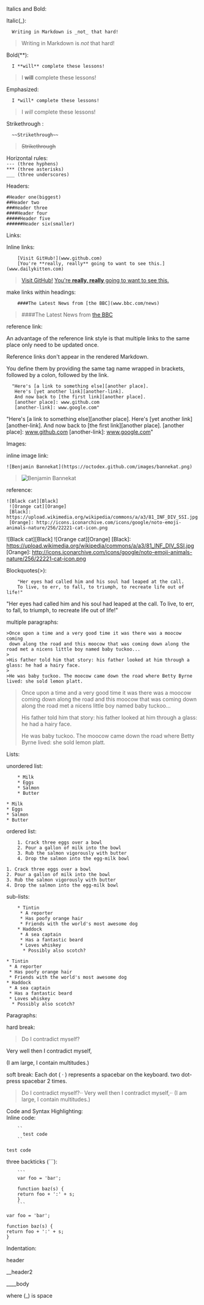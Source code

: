 Italics and Bold:  
  
Italic(_):  

```  
  Writing in Markdown is _not_ that hard!
```
> Writing in Markdown is _not_ that hard!
  
Bold(**):
```  
  I **will** complete these lessons!
```
> I **will** complete these lessons!
    
Emphasized:  
```  
  I *will* complete these lessons!  
```
> I *will* complete these lessons!  
        
Strikethrough :  
```  
  ~~Strikethrough~~  
```  
> ~~Strikethrough~~  
        
Horizontal rules:  
`--- (three hyphens)`  
`*** (three asterisks)`  
`___ (three underscores)`      
      
Headers:
  
    #Header one(biggest)
    ##Header two
    ###Header three
    ####Header four
    #####Header five
    ######Header six(smaller)
      
Links:
  
Inline links:
```          
    [Visit GitHub!](www.github.com)
    [You're **really, really** going to want to see this.](www.dailykitten.com)
```
>[Visit GitHub!](www.github.com)
>[You're **really, really** going to want to see this.](www.dailykitten.com)
      
make links within headings:
```
    ####The Latest News from [the BBC](www.bbc.com/news)
```
> ####The Latest News from [the BBC](www.bbc.com/news)
          
reference link:
      
An advantage of the reference link style is that multiple links to the same place 
only need to be updated once.

Reference links don't appear in the rendered Markdown. 

You define them by providing the same tag name wrapped in brackets, 
followed by a colon, followed by the link. 
```      
  "Here's [a link to something else][another place].
   Here's [yet another link][another-link].
   And now back to [the first link][another place].
   [another place]: www.github.com
   [another-link]: www.google.com"
``` 
  "Here's [a link to something else][another place].
   Here's [yet another link][another-link].
   And now back to [the first link][another place].
   [another place]: www.github.com
   [another-link]: www.google.com"
  
Images:
      
inline image link:
```        
![Benjamin Bannekat](https://octodex.github.com/images/bannekat.png)
```
>![Benjamin Bannekat](https://octodex.github.com/images/bannekat.png)
         
reference:
```          
![Black cat][Black]
 ![Orange cat][Orange]
 [Black]: https://upload.wikimedia.org/wikipedia/commons/a/a3/81_INF_DIV_SSI.jpg
 [Orange]: http://icons.iconarchive.com/icons/google/noto-emoji-animals-nature/256/22221-cat-icon.png
```
![Black cat][Black]
 ![Orange cat][Orange]
 [Black]: https://upload.wikimedia.org/wikipedia/commons/a/a3/81_INF_DIV_SSI.jpg
 [Orange]: http://icons.iconarchive.com/icons/google/noto-emoji-animals-nature/256/22221-cat-icon.png
          
Blockquotes(>):
```  
    "Her eyes had called him and his soul had leaped at the call. 
    To live, to err, to fall, to triumph, to recreate life out of life!"
``` 
"Her eyes had called him and his soul had leaped at the call. 
 To live, to err, to fall, to triumph, to recreate life out of life!"
        
multiple paragraphs:
```          
>Once upon a time and a very good time it was there was a moocow coming 
 down along the road and this moocow that was coming down along the road met a nicens little boy named baby tuckoo...
>
>His father told him that story: his father looked at him through a glass: he had a hairy face.
>
>He was baby tuckoo. The moocow came down the road where Betty Byrne lived: she sold lemon platt.
```
>Once upon a time and a very good time it was there was a moocow coming 
 down along the road and this moocow that was coming down along the road met a nicens little boy named baby tuckoo...
>
>His father told him that story: his father looked at him through a glass: he had a hairy face.
>
>He was baby tuckoo. The moocow came down the road where Betty Byrne lived: she sold lemon platt.
          
Lists:
      
unordered list:
```
    * Milk
    * Eggs
    * Salmon
    * Butter
```
    * Milk
    * Eggs
    * Salmon
    * Butter
      
ordered list:
```  
    1. Crack three eggs over a bowl
    2. Pour a gallon of milk into the bowl
    3. Rub the salmon vigorously with butter
    4. Drop the salmon into the egg-milk bowl
```
    1. Crack three eggs over a bowl
    2. Pour a gallon of milk into the bowl
    3. Rub the salmon vigorously with butter
    4. Drop the salmon into the egg-milk bowl
             
sub-lists:
```      
    * Tintin
     * A reporter
     * Has poofy orange hair
     * Friends with the world's most awesome dog
    * Haddock
     * A sea captain
     * Has a fantastic beard
     * Loves whiskey
      * Possibly also scotch?
```
    * Tintin
     * A reporter
     * Has poofy orange hair
     * Friends with the world's most awesome dog
    * Haddock
     * A sea captain
     * Has a fantastic beard
     * Loves whiskey
      * Possibly also scotch?
                  
Paragraphs:
  
hard break:
    
>Do I contradict myself?

 Very well then I contradict myself,

(I am large, I contain multitudes.)
         
soft break:
Each dot ( · ) represents a spacebar on the keyboard.
two dot- press spacebar 2 times.  
          
>Do I contradict myself?··
 Very well then I contradict myself,··
 (I am large, I contain multitudes.)
           
Code and Syntax Highlighting:  
Inline code:  
```
    ``
      test code
    ``
```     
``
   test code
``

three backticks (```):  
```
    ```
    var foo = 'bar';

    function baz(s) {
    return foo + ':' + s;
    }
    ```
```

```
var foo = 'bar';

function baz(s) {
return foo + ':' + s;
}
```    
Indentation:

header

__header2

____body

where (_) is space 



    
